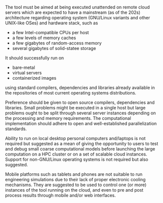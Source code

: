 
The tool must be aimed at being executed unattended on remote cloud servers which are expected to have a mainstream (as of the 202s) architecture regarding operating system (GNU/Linux variants and other UNIX-like OSes) and hardware stack, such as

 * a few Intel-compatible CPUs per host
 * a few levels of memory caches
 * a few gigabytes of random-access memory
 * several gigabytes of solid-statee storage
 
It should successfully run on 

 * bare-metal
 * virtual servers
 * containerized images
 
using standard compilers, dependencies and libraries already available in the repositories of most current operating systems distributions. 

Preference should be given to open source compilers, dependencies and libraries. Small problems might be executed in a single host but large problems ought to be split through several server instances depending on the processing and memory requirements. The computational implementation should adhere to open and well-established parallelization standards.

Ability to run on local desktop personal computers and/laptops is not required but suggested as a mean of giving the opportunity to users to test and debug small coarse computational models before launching the large computation on a HPC cluster or on a set of scalable cloud instances. Support for non-GNU/Linux operating systems is not required but also suggested.

Mobile platforms such as tablets and phones are not suitable to run engineering simulations due to their lack of proper electronic cooling mechanisms. They are suggested to be used to control one (or more) instances of the tool running on the cloud, and even to pre and post process results through mobile and/or web interfaces.
